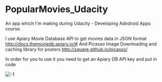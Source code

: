 # PopularMovies_Udacity

An app which I'm making during Udacity - Developing Adndroid Apps course.

I use Apiary Movie Database API to get movies data in JSON format http://docs.themoviedb.apiary.io/#
And Picasso Image Downloading and caching library for posters http://square.github.io/picasso/

In order for you to use it you need to get an Apiary DB API key and put  in code

![-1](https://cloud.githubusercontent.com/assets/13784275/11170456/421e616e-8bd5-11e5-8613-b65d8bc17d33.png)
